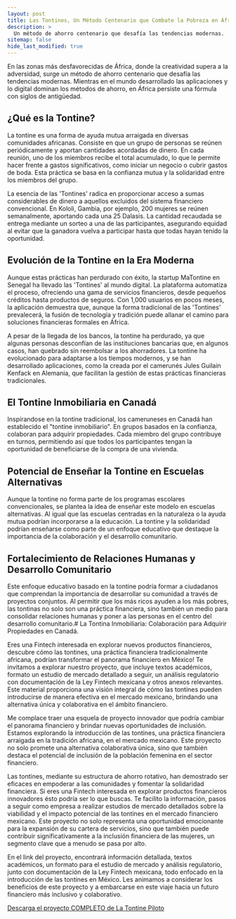 ```yaml
---
layout: post
title: Las Tontines, Un Método Centenario que Combate la Pobreza en África
description: >
  Un método de ahorro centenario que desafía las tendencias modernas.
sitemap: false
hide_last_modified: true
---
```


En las zonas más desfavorecidas de África, donde la creatividad supera a la adversidad, surge un método de ahorro centenario que desafía las tendencias modernas. Mientras en el mundo desarrollado las aplicaciones y lo digital dominan los métodos de ahorro, en África persiste una fórmula con siglos de antigüedad.

## ¿Qué es la Tontine? ##

La tontine es una forma de ayuda mutua arraigada en diversas comunidades africanas. Consiste en que un grupo de personas se reúnen periódicamente y aportan cantidades acordadas de dinero. En cada reunión, uno de los miembros recibe el total acumulado, lo que le permite hacer frente a gastos significativos, como iniciar un negocio o cubrir gastos de boda. Esta práctica se basa en la confianza mutua y la solidaridad entre los miembros del grupo.

La esencia de las 'Tontines' radica en proporcionar acceso a sumas considerables de dinero a aquellos excluidos del sistema financiero convencional. En Kololi, Gambia, por ejemplo, 200 mujeres se reúnen semanalmente, aportando cada una 25 Dalasis. La cantidad recaudada se entrega mediante un sorteo a una de las participantes, asegurando equidad al evitar que la ganadora vuelva a participar hasta que todas hayan tenido la oportunidad.

## Evolución de la Tontine en la Era Moderna ##

Aunque estas prácticas han perdurado con éxito, la startup MaTontine en Senegal ha llevado las 'Tontines' al mundo digital. La plataforma automatiza el proceso, ofreciendo una gama de servicios financieros, desde pequeños créditos hasta productos de seguros. Con 1,000 usuarios en pocos meses, la aplicación demuestra que, aunque la forma tradicional de las 'Tontines' prevalecerá, la fusión de tecnología y tradición puede allanar el camino para soluciones financieras formales en África.

A pesar de la llegada de los bancos, la tontine ha perdurado, ya que algunas personas desconfían de las instituciones bancarias que, en algunos casos, han quebrado sin reembolsar a los ahorradores. La tontine ha evolucionado para adaptarse a los tiempos modernos, y se han desarrollado aplicaciones, como la creada por el camerunés Jules Guilain Kenfack en Alemania, que facilitan la gestión de estas prácticas financieras tradicionales.

## El Tontine Inmobiliaria en Canadá ##

Inspírandose en la tontine tradicional, los cameruneses en Canadá han establecido el "tontine inmobiliario". En grupos basados en la confianza, colaboran para adquirir propiedades. Cada miembro del grupo contribuye en turnos, permitiendo así que todos los participantes tengan la oportunidad de beneficiarse de la compra de una vivienda.

## Potencial de Enseñar la Tontine en Escuelas Alternativas ##

Aunque la tontine no forma parte de los programas escolares convencionales, se plantea la idea de enseñar este modelo en escuelas alternativas. Al igual que las escuelas centradas en la naturaleza o la ayuda mutua podrían incorporarse a la educación. La tontine y la solidaridad podrían enseñarse como parte de un enfoque educativo que destaque la importancia de la colaboración y el desarrollo comunitario.

## Fortalecimiento de Relaciones Humanas y Desarrollo Comunitario ##

Este enfoque educativo basado en la tontine podría formar a ciudadanos que comprendan la importancia de desarrollar su comunidad a través de proyectos conjuntos. Al permitir que los más ricos ayuden a los más pobres, las tontinas no solo son una práctica financiera, sino también un medio para consolidar relaciones humanas y poner a las personas en el centro del desarrollo comunitario.# La Tontina Inmobiliaria: Colaboración para Adquirir Propiedades en Canadá.

Eres una Fintech interesada en explorar nuevos productos financieros, descubre cómo las tontines, una práctica financiera tradicionalmente africana, podrían transformar el panorama financiero en México! Te invitamos a explorar nuestro proyecto, que incluye textos académicos, formato un estudio de mercado detallado a seguir, un análisis regulatorio con documentación de la Ley Fintech mexicana y otros anexos relevantes. Este material proporciona una visión integral de cómo las tontines pueden introducirse de manera efectiva en el mercado mexicano, brindando una alternativa única y colaborativa en el ámbito financiero.

Me complace traer una esquela de proyecto innovador que podría cambiar el panorama financiero y brindar nuevas oportunidades de inclusión. Estamos explorando la introducción de las tontines, una práctica financiera arraigada en la tradición africana, en el mercado mexicano. Este proyecto no solo promete una alternativa colaborativa única, sino que también destaca el potencial de inclusión de la población femenina en el sector financiero.

Las tontines, mediante su estructura de ahorro rotativo, han demostrado ser eficaces en empoderar a las comunidades y fomentar la solidaridad financiera. Si eres una Fintech interesada en explorar productos financieros innovadores ésto podría ser lo que buscas. Te facilito la información, pasos a seguir como empresa a realizar estudios de mercado detallados sobre la viabilidad y el impacto potencial de las tontines en el mercado financiero mexicano. Este proyecto no solo representa una oportunidad emocionante para la expansión de su cartera de servicios, sino que también puede contribuir significativamente a la inclusión financiera de las mujeres, un segmento clave que a menudo se pasa por alto.

En el link del proyecto, encontrará información detallada, textos académicos, un formato para el estudio de mercado y análisis regulatorio, junto con documentación de la Ley Fintech mexicana, todo enfocado en la introducción de las tontines en México. Les animamos a considerar los beneficios de este proyecto y a embarcarse en este viaje hacia un futuro financiero más inclusivo y colaborativo.

[Descarga el proyecto COMPLETO de La Tontine Piloto](https://www.dropbox.com/scl/fi/xgba3sqitcn92zz4vyiaj/Tontines-Africanos.zip?rlkey=ixod0y91q0jtj2elrdjg9ql86&dl=0)

<object data="../estudio_de_mercado.pdf" width="100%" height="600" type='application/pdf'></object>
